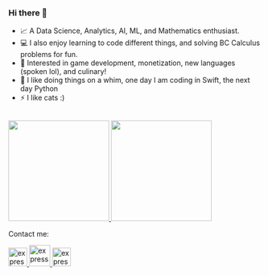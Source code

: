 ### Hi there 👋

- 📈 A Data Science, Analytics, AI, ML, and Mathematics enthusiast.
- 💻 I also enjoy learning to code different things, and solving BC Calculus problems for fun.
- 🔭 Interested in game development, monetization, new languages (spoken lol), and culinary!
- 🌱 I like doing things on a whim, one day I am coding in Swift, the next day Python 
- ⚡ I like cats :)


<br>

<a href="https://github.com/ikanberjalandidarat">
  <img height="200em" src="https://github-readme-stats.vercel.app/api?username=ikanberjalandidarat&theme=buefy&show_icons=true" />
  <img height="200em" src="https://github-readme-stats.vercel.app/api/top-langs/?username=ikanberjalandidarat&theme=buefy&layout=compact" />
</a>

<br>

Contact me: 
<p align="left"> 
    <a href="https://www.linkedin.com/in/zhafiraelham/" target="_blank"> <img src="https://image.flaticon.com/icons/png/512/174/174857.png" alt="express" width="37" height="37"/> </a>
  <a href="zhafiraelhamfawnia@gmail.com" target="_blank"> <img src="https://image.flaticon.com/icons/png/512/732/732200.png" alt="express" width="42" height="42"/ > </a>
   <a href="https://twitter.com/lucisthetic target="_blank"> <img src="https://image.flaticon.com/icons/png/512/733/733579.png" alt="express" width="37" height="37"/> </a>
</p>

